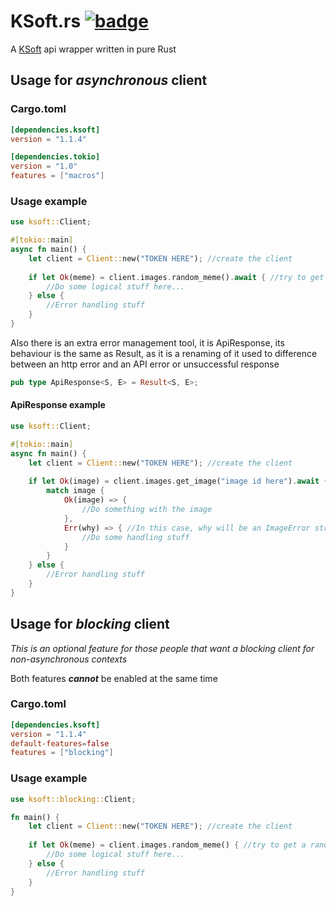 # KSoft.rs  [![badge]][link]

A [KSoft](https://api.ksoft.si/) api wrapper written in pure Rust

## Usage for *asynchronous* client

### Cargo.toml
```toml
[dependencies.ksoft]
version = "1.1.4"

[dependencies.tokio]
version = "1.0"
features = ["macros"]
```

### Usage example
```rust
use ksoft::Client;

#[tokio::main]
async fn main() {
    let client = Client::new("TOKEN HERE"); //create the client
    
    if let Ok(meme) = client.images.random_meme().await { //try to get a random meme handling the possible error
        //Do some logical stuff here...
    } else {
        //Error handling stuff
    }
}
```

Also there is an extra error management tool, it is ApiResponse, its behaviour is the same as Result,
as it is a renaming of it used to difference between an http error and an API error or unsuccessful response

```rust
pub type ApiResponse<S, E> = Result<S, E>;
```

#### ApiResponse example
```rust
use ksoft::Client;

#[tokio::main]
async fn main() {
    let client = Client::new("TOKEN HERE"); //create the client
    
    if let Ok(image) = client.images.get_image("image id here").await { //image var will be ApiResponse<Image, ImageError>
        match image {
            Ok(image) => {
                //Do something with the image
            },
            Err(why) => { //In this case, why will be an ImageError struct
                //Do some handling stuff
            }
        }
    } else {
        //Error handling stuff
    }
}
```

## Usage for *blocking* client
*This is an optional feature for those people that want a blocking client for non-asynchronous contexts*

Both features ***cannot*** be enabled at the same time

### Cargo.toml
```toml
[dependencies.ksoft]
version = "1.1.4"
default-features=false
features = ["blocking"]
```

### Usage example
```rust
use ksoft::blocking::Client;

fn main() {
    let client = Client::new("TOKEN HERE"); //create the client
    
    if let Ok(meme) = client.images.random_meme() { //try to get a random meme handling the possible error
        //Do some logical stuff here...
    } else {
        //Error handling stuff
    }
}
```

[link]: https://crates.io/crates/ksoft
[badge]: https://img.shields.io/crates/v/ksoft?style=flat-square